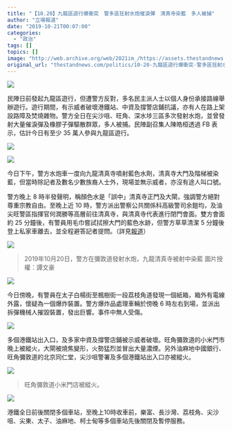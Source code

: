 ```yaml
---
title: "【10.20】九龍區遊行爆衝突　警多區狂射水炮催淚彈　清真寺染藍　多人被捕"
author: "立場報道"
date: "2019-10-21T00:07:00"
categories:
  - "政治"
tags: []
topics: []
image: "http://web.archive.org/web/2021im_/https://assets.thestandnews.com/media/photos/1020-13_j7T2s.png"
original_url: "thestandnews.com/politics/10-20-九龍區遊行爆衝突-警多區狂射水炮催淚彈-清真寺染藍-多人被捕"
---
```

![](http://web.archive.org/web/2021im_/https://assets.thestandnews.com/media/photos/1020-13_j7T2s.png)

民陣日前發起九龍區遊行，但遭警方反對，多名民主派人士以個人身份承接路線舉辦遊行。遊行期間，有示威者破壞港鐵站、中資及撐警店鋪抗議，亦有人在路上架設路障及焚燒雜物。警方全日在尖沙咀、旺角、深水埗三區多次發射水炮，並曾發射大量催淚彈及橡膠子彈驅散群眾，多人被捕。民陣副召集人陳皓桓透過 FB 表示，估計今日有至少 35 萬人參與九龍區遊行。

![](http://web.archive.org/web/2021im_/https://assets.thestandnews.com/media/photos/72633693_2546055922146679_7807213477029740544_o_70lpR.jpg)

![](http://web.archive.org/web/2021im_/https://assets.thestandnews.com/media/photos/72875366_2545161722236099_8118713857142161408_o_odvZ9.jpg)

今日下午，警方水炮車一度向九龍清真寺噴射藍色水劑，清真寺大門及階梯被染藍，但當時除記者及數名少數族裔人士外，現場並無示威者，亦沒有途人叫口號。

警方晚上 8 時半發聲明，稱顏色水是「誤中」清真寺正門及大閘，強調警方絕對尊重宗教自由。至晚上近 10 時，警方派出警察公共關係科高級警司余鎧均，及油尖旺警區指揮官何潤勝等高層前往清真寺，與清真寺代表進行閉門會面。雙方會面約 25 分鐘後，有警員用毛巾嘗試拭擦大門的藍色水跡，但警方草草清潔 5 分鐘後登上私家車離去，並全程避答記者提問。（詳見[報道](../../politics/%E8%AD%A6%E5%B8%B6%E6%B0%B4%E6%A1%B6%E6%8A%B5%E6%B8%85%E7%9C%9F%E5%AF%BA%E6%9C%83%E9%9D%A2-%E6%B8%85%E6%BD%94%E6%AC%84%E6%9D%86-5%E5%88%86%E9%90%98%E5%BE%8C-%E5%BF%AB%E9%96%83-%E5%85%A8%E7%A8%8B%E9%81%BF%E7%AD%94%E8%A8%98%E8%80%85%E6%8F%90%E5%95%8F/)）

![](http://web.archive.org/web/2021im_/https://assets.thestandnews.com/media/photos/75069210_2545076355577969_1557820720279453696_o_FwfhL.jpg)
> 2019年10月20日，警方在彌敦道發射水炮，九龍清真寺被射中染藍 圖片授權：譚文豪

![](http://web.archive.org/web/2021im_/https://assets.thestandnews.com/media/photos/73458738_2546311488787789_5107363581263872000_n_gAvjr.png)

今日傍晚，有警員在太子白楊街至楓樹街一段荔枝角道發現一個紙箱，箱外有電線外露，懷疑為一個爆炸裝置。警方爆炸品處理車輛於傍晚 6 時左右到場，並派出拆彈機械人摧毀裝置，發出巨響。事件中無人受傷。

![](http://web.archive.org/web/2021im_/https://assets.thestandnews.com/media/photos/74443837_2545454148873523_7136268185858211840_n_rO7Yy.jpg)

多個港鐵站出入口，及多家中資及撐警店鋪被示威者破壞。旺角彌敦道的小米門市晚上被縱火，大閘被燒焦變形，火勢猛烈並冒出大量濃煙。另外油麻地中國銀行、旺角彌敦道的北京同仁堂，尖沙咀警署及多個港鐵站出入口亦被縱火。

![](http://web.archive.org/web/2021im_/https://assets.thestandnews.com/media/photos/WhatsApp20Image202019-10-2020at2021.01.43_d6qyr.jpeg)
> 旺角彌敦道小米門店被縱火。

![](http://web.archive.org/web/2021im_/https://assets.thestandnews.com/media/photos/72611574_2544855288933409_1748742118349733888_o_2TrPd.jpg)

港鐵全日前後關閉多個車站，至晚上10時收車前，樂富、長沙灣、荔枝角、尖沙咀、尖東、太子、油麻地、柯士甸等多個車站先後關閉及暫停服務。